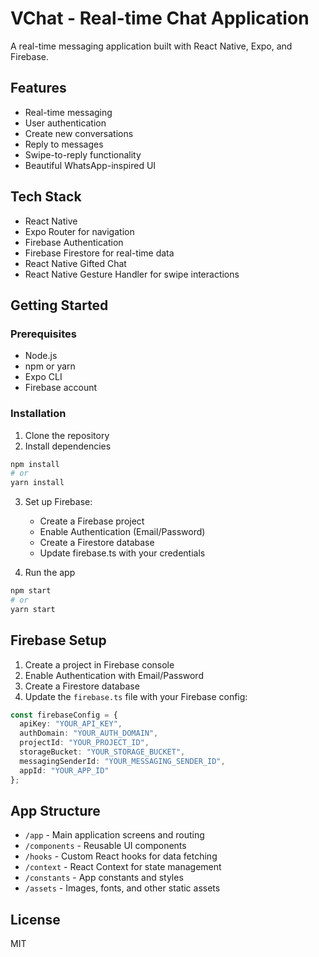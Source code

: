 # VChat - Real-time Chat Application

A real-time messaging application built with React Native, Expo, and Firebase.

## Features

- Real-time messaging
- User authentication
- Create new conversations
- Reply to messages
- Swipe-to-reply functionality
- Beautiful WhatsApp-inspired UI

## Tech Stack

- React Native
- Expo Router for navigation
- Firebase Authentication
- Firebase Firestore for real-time data
- React Native Gifted Chat
- React Native Gesture Handler for swipe interactions

## Getting Started

### Prerequisites

- Node.js
- npm or yarn
- Expo CLI
- Firebase account

### Installation

1. Clone the repository
2. Install dependencies
```bash
npm install
# or
yarn install
```

3. Set up Firebase:
   - Create a Firebase project
   - Enable Authentication (Email/Password)
   - Create a Firestore database
   - Update firebase.ts with your credentials

4. Run the app
```bash
npm start
# or
yarn start
```

## Firebase Setup

1. Create a project in Firebase console
2. Enable Authentication with Email/Password
3. Create a Firestore database
4. Update the `firebase.ts` file with your Firebase config:

```typescript
const firebaseConfig = {
  apiKey: "YOUR_API_KEY",
  authDomain: "YOUR_AUTH_DOMAIN",
  projectId: "YOUR_PROJECT_ID",
  storageBucket: "YOUR_STORAGE_BUCKET",
  messagingSenderId: "YOUR_MESSAGING_SENDER_ID",
  appId: "YOUR_APP_ID"
};
```

## App Structure

- `/app` - Main application screens and routing
- `/components` - Reusable UI components
- `/hooks` - Custom React hooks for data fetching
- `/context` - React Context for state management
- `/constants` - App constants and styles
- `/assets` - Images, fonts, and other static assets

## License

MIT
